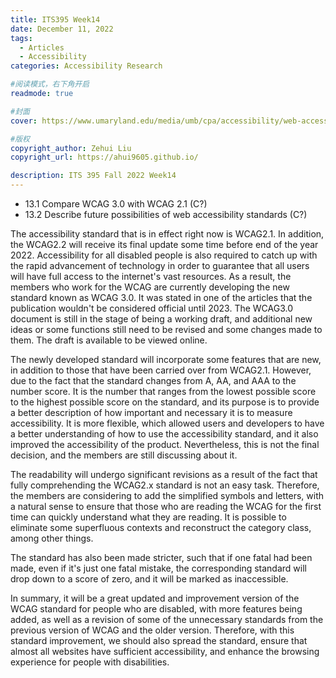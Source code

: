 ```yaml
---
title: ITS395 Week14
date: December 11, 2022
tags:
  - Articles
  - Accessibility
categories: Accessibility Research

#阅读模式，右下角开启
readmode: true

#封面
cover: https://www.umaryland.edu/media/umb/cpa/accessibility/web-accessibility-page/accessibility.jpg

#版权
copyright_author: Zehui Liu
copyright_url: https://ahui9605.github.io/

description: ITS 395 Fall 2022 Week14
---
```


- 13.1 Compare WCAG 3.0 with WCAG 2.1 (C?)
- 13.2 Describe future possibilities of web accessibility standards (C?)

The accessibility standard that is in effect right now is WCAG2.1. In addition, the WCAG2.2 will receive its final update some time before end of the year 2022. Accessibility for all disabled people is also required to catch up with the rapid advancement of technology in order to guarantee that all users will have full access to the internet's vast resources. As a result, the members who work for the WCAG are currently developing the new standard known as WCAG 3.0. It was stated in one of the articles that the publication wouldn't be considered official until 2023. The WCAG3.0 document is still in the stage of being a working draft, and additional new ideas or some functions still need to be revised and some changes made to them. The draft is available to be viewed online.

The newly developed standard will incorporate some features that are new, in addition to those that have been carried over from WCAG2.1. However, due to the fact that the standard changes from A, AA, and AAA to the number score. It is the number that ranges from the lowest possible score to the highest possible score on the standard, and its purpose is to provide a better description of how important and necessary it is to measure accessibility. It is more flexible, which allowed users and developers to have a better understanding of how to use the accessibility standard, and it also improved the accessibility of the product. Nevertheless, this is not the final decision, and the members are still discussing about it.

The readability will undergo significant revisions as a result of the fact that fully comprehending the WCAG2.x standard is not an easy task. Therefore, the members are considering to add the simplified symbols and letters, with a natural sense to ensure that those who are reading the WCAG for the first time can quickly understand what they are reading. It is possible to eliminate some superfluous contexts and reconstruct the category class, among other things.

The standard has also been made stricter, such that if one fatal had been made, even if it's just one fatal mistake, the corresponding standard will drop down to a score of zero, and it will be marked as inaccessible.

In summary, it will be a great updated and improvement version of the WCAG standard for people who are disabled, with more features being added, as well as a revision of some of the unnecessary standards from the previous version of WCAG and the older version. Therefore, with this standard improvement, we should also spread the standard, ensure that almost all websites have sufficient accessibility, and enhance the browsing experience for people with disabilities.
